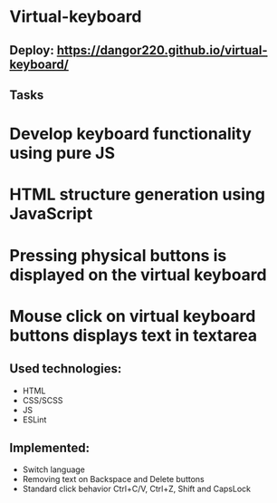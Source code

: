 # Virtual-keyboard

## Deploy: https://dangor220.github.io/virtual-keyboard/

## Tasks

# Develop keyboard functionality using pure JS
# HTML structure generation using JavaScript
# Pressing physical buttons is displayed on the virtual keyboard
# Mouse click on virtual keyboard buttons displays text in textarea

## Used technologies:

* HTML
* CSS/SCSS
* JS
* ESLint

## Implemented:

* Switch language
* Removing text on Backspace and Delete buttons
* Standard click behavior Ctrl+C/V, Ctrl+Z, Shift and CapsLock
